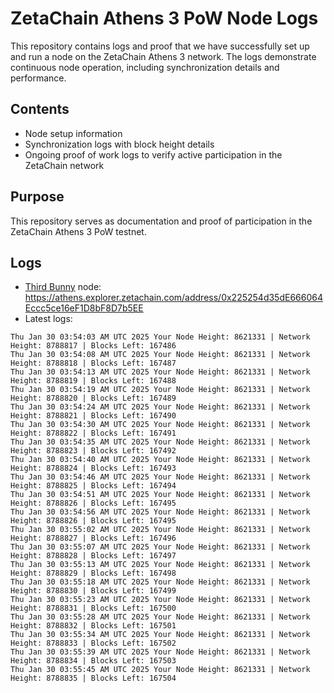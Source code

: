 # ZetaChain Athens 3 PoW Node Logs
This repository contains logs and proof that we have successfully set up and run a node on the ZetaChain Athens 3 network. The logs demonstrate continuous node operation, including synchronization details and performance.

## Contents
- Node setup information
- Synchronization logs with block height details
- Ongoing proof of work logs to verify active participation in the ZetaChain network

## Purpose
This repository serves as documentation and proof of participation in the ZetaChain Athens 3 PoW testnet.

## Logs

- [Third Bunny](https://thirdbunny.xyz/) node: https://athens.explorer.zetachain.com/address/0x225254d35dE666064Eccc5ce16eF1D8bF8D7b5EE
- Latest logs:
```
Thu Jan 30 03:54:03 AM UTC 2025 Your Node Height: 8621331 | Network Height: 8788817 | Blocks Left: 167486
Thu Jan 30 03:54:08 AM UTC 2025 Your Node Height: 8621331 | Network Height: 8788818 | Blocks Left: 167487
Thu Jan 30 03:54:13 AM UTC 2025 Your Node Height: 8621331 | Network Height: 8788819 | Blocks Left: 167488
Thu Jan 30 03:54:19 AM UTC 2025 Your Node Height: 8621331 | Network Height: 8788820 | Blocks Left: 167489
Thu Jan 30 03:54:24 AM UTC 2025 Your Node Height: 8621331 | Network Height: 8788821 | Blocks Left: 167490
Thu Jan 30 03:54:30 AM UTC 2025 Your Node Height: 8621331 | Network Height: 8788822 | Blocks Left: 167491
Thu Jan 30 03:54:35 AM UTC 2025 Your Node Height: 8621331 | Network Height: 8788823 | Blocks Left: 167492
Thu Jan 30 03:54:40 AM UTC 2025 Your Node Height: 8621331 | Network Height: 8788824 | Blocks Left: 167493
Thu Jan 30 03:54:46 AM UTC 2025 Your Node Height: 8621331 | Network Height: 8788825 | Blocks Left: 167494
Thu Jan 30 03:54:51 AM UTC 2025 Your Node Height: 8621331 | Network Height: 8788826 | Blocks Left: 167495
Thu Jan 30 03:54:56 AM UTC 2025 Your Node Height: 8621331 | Network Height: 8788826 | Blocks Left: 167495
Thu Jan 30 03:55:02 AM UTC 2025 Your Node Height: 8621331 | Network Height: 8788827 | Blocks Left: 167496
Thu Jan 30 03:55:07 AM UTC 2025 Your Node Height: 8621331 | Network Height: 8788828 | Blocks Left: 167497
Thu Jan 30 03:55:13 AM UTC 2025 Your Node Height: 8621331 | Network Height: 8788829 | Blocks Left: 167498
Thu Jan 30 03:55:18 AM UTC 2025 Your Node Height: 8621331 | Network Height: 8788830 | Blocks Left: 167499
Thu Jan 30 03:55:23 AM UTC 2025 Your Node Height: 8621331 | Network Height: 8788831 | Blocks Left: 167500
Thu Jan 30 03:55:28 AM UTC 2025 Your Node Height: 8621331 | Network Height: 8788832 | Blocks Left: 167501
Thu Jan 30 03:55:34 AM UTC 2025 Your Node Height: 8621331 | Network Height: 8788833 | Blocks Left: 167502
Thu Jan 30 03:55:39 AM UTC 2025 Your Node Height: 8621331 | Network Height: 8788834 | Blocks Left: 167503
Thu Jan 30 03:55:45 AM UTC 2025 Your Node Height: 8621331 | Network Height: 8788835 | Blocks Left: 167504
```
